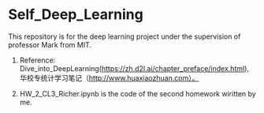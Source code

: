 # Self_Deep_Learning

This repository is for the deep learning project under the supervision of professor Mark from MIT.

1. Reference: Dive_into_DeepLearning(https://zh.d2l.ai/chapter_preface/index.html), 华校专统计学习笔记（http://www.huaxiaozhuan.com）。

2. HW_2_CL3_Richer.ipynb is the code of the second homework wiritten by me. 
